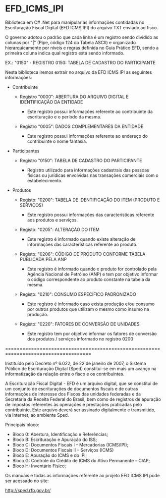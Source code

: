 # EFD_ICMS_IPI

Biblioteca em C# .Net para manipular as informações contidadas no Escrituração Fiscal Digital (EFD ICMS IPI)  do arquivo TXT enviado ao fisco.

O governo adotou o padrão que cada linha é um registro sendo dividido as colunas por "|" (Pipe, código 124 da Tabela ASCII) e organizado hierarquicamente por níveis e regras definida no Guia Prático EFD, sendo a primeira coluna indica qual registro está sendo informado. 

EX.: "0150" - REGISTRO 0150: TABELA DE CADASTRO DO PARTICIPANTE

Nesta biblioteca iremos extrair no arquivo da EFD ICMS IPI as seguintes informações:

- Contribuinte
     
    - Registro "0000": ABERTURA DO ARQUIVO DIGITAL E IDENTIFICAÇÃO DA ENTIDADE
            
        - Este registro possui informações referente ao contribuinte da escrituração e o período da mesma.    
    
    - Registro "0005": DADOS COMPLEMENTARES DA ENTIDADE
          
         - Este registro possui informações referente ao endereço do contribuinte o nome fantasia.
     
- Participantes 

    - Registro "0150": TABELA DE CADASTRO DO PARTICIPANTE
        
        - Registro utilizado para informações cadastrais das pessoas físicas ou jurídicas envolvidas nas transações comerciais com o estabelecimento.

- Produtos
      
     - Registo: "0200": TABELA DE IDENTIFICAÇÃO DO ITEM (PRODUTO E SERVIÇOS)

        - Este registro possui informações das características referente aos produtos e serviços.
   
     - Registo: "0205": ALTERAÇÃO DO ITEM
        
        - Este registro é informado quando existe alteração de informações das características referente ao produto.
            
     - Registo: "0206": CÓDIGO DE PRODUTO CONFORME TABELA PUBLICADA PELA ANP

        - Este registro é informado quando o produto for controlado pela Agência Nacional de Petróleo (ANP) e tem por objetivo informar o código correspondente ao produto constante na tabela da mesma.
        
     - Registo: "0210": CONSUMO ESPECÍFICO PADRONIZADO
     
        - Este registro é informado caso exista produção e/ou consumo por outros produtos que utilizam o mesmo como insumo na produção.
                  
     - Registo: "0220": FATORES DE CONVERSÃO DE UNIDADES
      
        - Este registro tem por objetivo informar os fatores de conversão dos produtos / serviços informado no registro 0200

 
====================================================================================

Instituído pelo Decreto nº 6.022, de 22 de janeiro de 2007, o Sistema Público de Escrituração Digital (Sped) constitui-se em mais um avanço na informatização da relação entre o fisco e os contribuintes.

A Escrituração Fiscal Digital - EFD é um arquivo digital, que se constitui de um conjunto de escriturações de documentos fiscais e de outras informações de interesse dos Fiscos das unidades federadas e da Secretaria da Receita Federal do Brasil, bem como de registros de apuração de impostos referentes às operações e prestações praticadas pelo contribuinte.
Este arquivo deverá ser assinado digitalmente e transmitido, via Internet, ao ambiente Sped. 

Principais bloco:

- Bloco 0: Abertura, Identificação e Referências;
- Bloco B: Escrituração e Apuração do ISS;
- Bloco C: Documentos Fiscais I – Mercadorias (ICMS/IPI);
- Bloco D: Documentos Fiscais II – Serviços (ICMS)
- Bloco E: Apuração do ICMS e do IPI;
- Bloco G: Controle do Crédito de ICMS do Ativo Permanente – CIAP;
- Bloco H: Inventário Físico;

Os manuais e todas as informações referente ao projeto EFD ICMS IPI pode ser acessado no site:

http://sped.rfb.gov.br/
